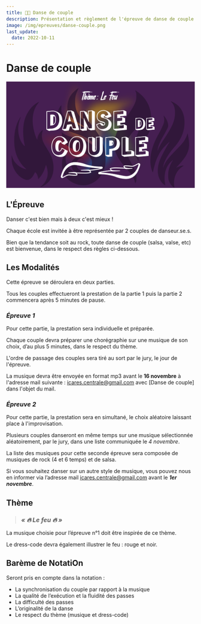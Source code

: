 ```yaml
---
title: 💃🕺 Danse de couple
description: Présentation et règlement de l'épreuve de danse de couple
image: /img/epreuves/danse-couple.png
last_update:
  date: 2022-10-11
---
```


# Danse de couple

![](/img/epreuves/danse-couple.png)

## L'Épreuve

Danser c'est bien mais à deux c'est mieux ! 

Chaque école est invitée à être représentée par 2 couples de danseur.se.s. 

Bien que la tendance soit au rock, toute danse de couple (salsa, valse, etc) est bienvenue, dans le respect des règles ci-dessous. 



## Les Modalités

Cette épreuve se déroulera en deux parties. 

Tous les couples effectueront la prestation de la partie 1 puis la partie 2 commencera après 5 minutes de pause. 

### *Épreuve 1*

Pour cette partie, la prestation sera individuelle et préparée.

Chaque couple devra préparer une chorégraphie sur une musique de son choix, d’au plus 5 minutes, dans le respect du thème. 

L'ordre de passage des couples sera tiré au sort par le jury, le jour de l'épreuve.

La musique devra être envoyée en format mp3 avant le **16 novembre** à l'adresse mail suivante : [icares.centrale@gmail.com](mailto:icares.centrale@gmail.com) avec [Danse de couple] dans l'objet du mail.

### *Épreuve 2* 

Pour cette partie, la prestation sera en simultané, le choix aléatoire laissant place à l'improvisation.

Plusieurs couples danseront en même temps sur une musique sélectionnée aléatoirement, par le jury, dans une liste communiquée le *4 novembre*. 

La liste des musiques pour cette seconde épreuve sera composée de musiques de rock (4 et 6 temps) et de salsa. 

Si vous souhaitez danser sur un autre style de musique, vous pouvez nous en informer via l’adresse mail [icares.centrale@gmail.com](mailto:icares.centrale@gmail.com) avant le ***1er novembre***.


## Thème

> ### ***« 🔥 Le feu 🔥 »***

La musique choisie pour l’épreuve n°1 doit être inspirée de ce thème. 

Le dress-code devra également illustrer le feu : rouge et noir. 



## Barème de NotatiOn

Seront pris en compte dans la notation :
* La synchronisation du couple par rapport à la musique
* La qualité de l’exécution et la fluidité des passes
* La difficulté des passes
* L’originalité de la danse
* Le respect du thème (musique et dress-code)
